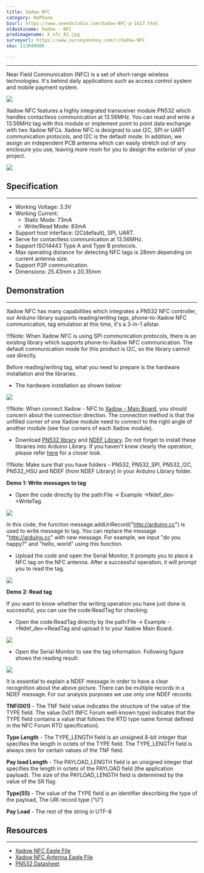 ```yaml
---
title: Xadow NFC
category: RePhone
bzurl: https://www.seeedstudio.com/Xadow-NFC-p-1627.html
oldwikiname: Xadow - NFC
prodimagename: X_nfc_01.jpg
surveyurl: https://www.surveymonkey.com/r/Xadow-NFC
sku: 113040000

---
```


---
Near Field Communication (NFC) is a set of short-range wireless technologies. It's behind daily applications such as access control system and mobile payment system.

![](https://github.com/SeeedDocument/Xadow_NFC/raw/master/images/X_nfc_01.jpg)

Xadow NFC features a highly integrated transceiver module PN532 which handles contactless communication at 13.56MHz. You can read and write a 13.56MHz tag with this module or implement point to point data exchange with two Xadow NFCs. Xadow NFC is designed to use I2C, SPI or UART communication protocols, and I2C is the default mode. In addition, we assign an independent PCB antenna which can easily stretch out of any enclosure you use, leaving more room for you to design the exterior of your project.

[![](https://github.com/SeeedDocument/Seeed-WiKi/raw/master/docs/images/300px-Get_One_Now_Banner-ragular.png)](https://www.seeedstudio.com/Xadow-NFC-p-1627.html)

## Specification
---
- Working Voltage: 3.3V
- Working Current:
  - Static Mode: 73mA
  - Write/Read Mode: 83mA
- Support host interface: I2C(default), SPI, UART.
- Serve for contactless communication at 13.56MHz.
- Support ISO14443 Type A and Type B protocols.
- Max operating distance for detecting NFC tags is 28mm depending on current antenna size.
- Support P2P communication.
- Dimensions: 25.43mm x 20.35mm

## Demonstration
---
Xadow NFC has many capabilities which integrates a PN532 NFC controller, our Arduino library supports reading/writing tags, phone-to-Xadow NFC communication, tag emulation at this time, it's a 3-in-1 allstar.

!!!Note:
    When Xadow NFC is using SPI communication protocols, there is an existing library which supports phone-to-Xadow NFC communication. The default communication mode for this product is I2C, so the library cannot use directly.

Before reading/writing tag, what you need to prepare is the hardware installation and the libraries.

- The hardware installation as shown below:

![](https://github.com/SeeedDocument/Xadow_NFC/raw/master/images/XadowNFC.jpg)

!!!Note:
    When connect Xadow - NFC to [Xadow - Main Board](http://wiki.seeedstudio.com/wiki/Xadow_-_Main_Board), you should concern about the connection direction. The connection method is that the unfilled corner of one Xadow module need to connect to the right angle of another module (see four corners of each Xadow module).


- Download [PN532 library](https://github.com/Seeed-Studio/PN532) and [NDEF Library](https://github.com/don/NDEF). Do not forget to install these libraries into Arduino Library. If you haven't knew clearly the operation, please refer [here](http://www.seeedstudio.com/wiki/How_to_install_Arduino_Library) for a closer look.

!!!Note:
    Make sure that you have folders - PN532, PN532_SPI, PN532_I2C, PN532_HSU and NDEF (from NDEF Library) in your Arduino Library folder.

**Demo 1: Write messages to tag**

- Open the code directly by the path:File -> Example ->Ndef_dev->WriteTag.

![](https://github.com/SeeedDocument/Xadow_NFC/raw/master/images/Code_Interfae.jpg)

In this code, the function message.addUriRecord("http://arduino.cc") is used to write message to tag. You can replace the message "http://arduino.cc" with new message. For example, we input "do you happy?" and "hello, world" using this function.

- Upload the code and open the Serial Monitor, It prompts you to place a NFC tag on the NFC antenna. After a successful operation, it will prompt you to read the tag.

![](https://github.com/SeeedDocument/Xadow_NFC/raw/master/images/WriteTag.jpg)

**Demo 2: Read tag**

If you want to know whether the writing operation you have just done is successful, you can use the code:ReadTag for checking.

- Open the code:ReadTag directly by the path:File -> Example ->Ndef_dev->ReadTag and upload it to your Xadow Main Board.

![](https://github.com/SeeedDocument/Xadow_NFC/raw/master/images/ReadTag_code.bmp)

- Open the Serial Monitor to see the tag information. Following figure shows the reading result:

![](https://github.com/SeeedDocument/Xadow_NFC/raw/master/images/Read_a_Tag.jpg)

It is essential to explain a NDEF message in order to have a clear recognition about the above picture. There can be multiple records in a NDEF message. For our analysis purposes we use only one NDEF records.

**TNF(001)** - The TNF field value indicates the structure of the value of the TYPE field. The value 0x01 (NFC Forum well-known type) indicates that the TYPE field contains a value that follows the RTD type name format defined in the NFC Forum RTD specification).

**Type Length** - The TYPE_LENGTH field is an unsigned 8-bit integer that specifies the length in octets of the TYPE field. The TYPE_LENGTH field is always zero for certain values of the TNF field.

**Pay load Length** - The PAYLOAD_LENGTH field is an unsigned integer that specifies the length in octets of the PAYLOAD field (the application payload). The size of the PAYLOAD_LENGTH field is determined by the value of the SR flag

**Type(55)** - The value of the TYPE field is an identifier describing the type of the payload, The URI record type (“U”)

**Pay Load** - The rest of the string in UTF-8

## Resources
---
- [Xadow NFC Eagle File](https://github.com/SeeedDocument/Xadow_NFC/raw/master/resources/Xadow_NFC_Eagle_File.zip)
- [Xadow NFC Antenna Eagle File](https://github.com/SeeedDocument/Xadow_NFC/raw/master/resources/Xadow_NFC_Antanna.zip)
- [PN532 Datasheet](https://github.com/SeeedDocument/Xadow_NFC/raw/master/resources/PN532.pdf)
